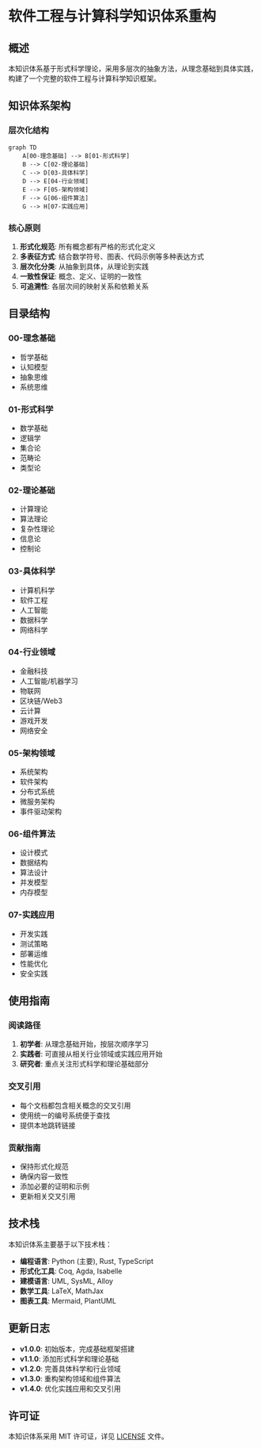 # 软件工程与计算科学知识体系重构

## 概述

本知识体系基于形式科学理论，采用多层次的抽象方法，从理念基础到具体实践，构建了一个完整的软件工程与计算科学知识框架。

## 知识体系架构

### 层次化结构

```mermaid
graph TD
    A[00-理念基础] --> B[01-形式科学]
    B --> C[02-理论基础]
    C --> D[03-具体科学]
    D --> E[04-行业领域]
    E --> F[05-架构领域]
    F --> G[06-组件算法]
    G --> H[07-实践应用]
```

### 核心原则

1. **形式化规范**: 所有概念都有严格的形式化定义
2. **多表征方式**: 结合数学符号、图表、代码示例等多种表达方式
3. **层次化分类**: 从抽象到具体，从理论到实践
4. **一致性保证**: 概念、定义、证明的一致性
5. **可追溯性**: 各层次间的映射关系和依赖关系

## 目录结构

### 00-理念基础
- 哲学基础
- 认知模型
- 抽象思维
- 系统思维

### 01-形式科学
- 数学基础
- 逻辑学
- 集合论
- 范畴论
- 类型论

### 02-理论基础
- 计算理论
- 算法理论
- 复杂性理论
- 信息论
- 控制论

### 03-具体科学
- 计算机科学
- 软件工程
- 人工智能
- 数据科学
- 网络科学

### 04-行业领域
- 金融科技
- 人工智能/机器学习
- 物联网
- 区块链/Web3
- 云计算
- 游戏开发
- 网络安全

### 05-架构领域
- 系统架构
- 软件架构
- 分布式系统
- 微服务架构
- 事件驱动架构

### 06-组件算法
- 设计模式
- 数据结构
- 算法设计
- 并发模型
- 内存模型

### 07-实践应用
- 开发实践
- 测试策略
- 部署运维
- 性能优化
- 安全实践

## 使用指南

### 阅读路径
1. **初学者**: 从理念基础开始，按层次顺序学习
2. **实践者**: 可直接从相关行业领域或实践应用开始
3. **研究者**: 重点关注形式科学和理论基础部分

### 交叉引用
- 每个文档都包含相关概念的交叉引用
- 使用统一的编号系统便于查找
- 提供本地跳转链接

### 贡献指南
- 保持形式化规范
- 确保内容一致性
- 添加必要的证明和示例
- 更新相关交叉引用

## 技术栈

本知识体系主要基于以下技术栈：
- **编程语言**: Python (主要), Rust, TypeScript
- **形式化工具**: Coq, Agda, Isabelle
- **建模语言**: UML, SysML, Alloy
- **数学工具**: LaTeX, MathJax
- **图表工具**: Mermaid, PlantUML

## 更新日志

- **v1.0.0**: 初始版本，完成基础框架搭建
- **v1.1.0**: 添加形式科学和理论基础
- **v1.2.0**: 完善具体科学和行业领域
- **v1.3.0**: 重构架构领域和组件算法
- **v1.4.0**: 优化实践应用和交叉引用

## 许可证

本知识体系采用 MIT 许可证，详见 [LICENSE](../LICENSE) 文件。
